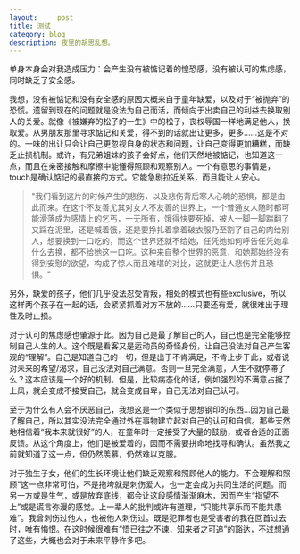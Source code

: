 ```yaml
---
layout:     post
title: 测试   
category: blog
description: 夜里的胡思乱想。
---
```

单身本身会对我造成压力：会产生没有被惦记着的惶恐感，没有被认可的焦虑感，同时缺乏了安全感。

我想，没有被惦记和没有安全感的原因大概来自于童年缺爱，以及对于“被抛弃”的恐慌。遗留到现在的问题就是没法为自己而活，而倾向于出卖自己的利益去换取别人的关爱。就像《被嫌弃的松子的一生》中的松子，丧权辱国一样地满足他人，换取爱。从男朋友那里寻求惦记和关爱，得不到的话就出让更多，更多……这是不对的。一味的出让只会让自己更忽视自身的状态和问题，让自己变得更加糟糕，而缺乏止损机制。或许，有兄弟姐妹的孩子会好点，他们天然地被惦记，也知道这一点，而且在亲密接触和摩擦中能懂得照顾和观察别人。一个有意思的事情是，touch是确认惦记的最直接的方式。它能急剧拉近关系，而且能让人安心。

> "我们看到这片的时候产生的悲伤，以及悲伤背后寒人心魄的恐惧，都是由此而来。在这个不友善尤其对女人不友善的世界上，一个普通女人随时都可能滑落成为感情上的乞丐，一无所有，饿得快要死掉，被人一脚一脚踹翻了又踩在泥里，还是喊着饿，还是要挣扎着拿着破衣服乃至割了自己的肉给别人，想要换到一口吃的，而这个世界还就不给她，任凭她如何呼告任凭她拿什么去换，都不给她这一口吃。这种来自整个世界的恶意，和她那始终没有得到安慰的欲望，构成了惊人而且难堪的对比，这就更让人悲伤并且恐惧。"

另外，缺爱的孩子，他们几乎没法忍受背叛，相处的模式也有些exclusive，所以这样两个孩子在一起的话，会紧紧抓着对方不放的……只要还有爱，就很难出于理性及时止损。

对于认可的焦虑感也肇源于此。因为自己是最了解自己的人，自己也是完全能够控制自己人生的人。这个既是看客又是运动员的奇怪身份，让自己没法对自己产生客观的“理解”。自己是知道自己的一切，但是出于不肯满足，不肯止步于此，或者说对未来的希望/渴求，自己没法对自己满意。否则一旦完全满意，人生不就停滞了么？这本应该是一个好的机制。但是，比较病态化的话，例如强烈的不满意占据了上风，就会变成不接受自己，就会变成自卑，自己无法对自己认可。

至于为什么有人会不厌恶自己，我想这是一个类似于思想钢印的东西…因为自己最了解自己，所以其实没法完全通过外在事物建立起对自己的认可和自信。那些天然地相信着“我本来就很好”的人，在童年时一定接受了大量的鼓励，或者合适的正面反馈。从这个角度上，他们是被爱着的，因而不需要拼命地找寻和确认。虽然我之前就知道了这一点，但仍然羡慕，仍然难以克服。

对于独生子女，他们的生长环境让他们缺乏观察和照顾他人的能力。不会理解和照顾”这一点非常可怕，不是拖垮就是刺伤爱人，也一定会成为共同生活的问题。而另一方或是生气，或是放弃底线，都会让这段感情渐渐麻木，因而产生“指望不上”或是谎言弥漫的感觉。上一辈人的批判或许有道理，“只能共享乐而不能共患难”。我曾刺伤过他人，也被他人刺伤过。既是犯罪者也是受害者的我在回首过去时，唯有悔恨。在这时候很难有“悟已往之不谏，知来者之可追”的豁达，不过想通了这些，大概也会对于未来平静许多吧。
